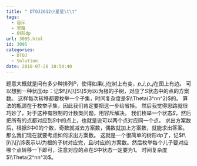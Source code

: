 ```yaml
---
title: " DTOJ2612小星星\t\t"
tags:
  - 容斥
  - 思路
  - 树形dp
url: 3095.html
id: 3095
categories:
  - DTOJ
  - Solution
date: 2018-07-28 10:54:40
---
```


题意大概就是问有多少种排列$P$，使得如果$i,j$在树上有变，$p\_i,p\_j$在图上有边。 可以想到一种状压dp：记$f\[i\]\[S\]$为以$i$为根的子树，对应了$S$状态中的点的方案数。 这样每次转移都要枚举一个子集，时间复杂度是$\\Theta(3^nn^2)$的。 算法的瓶颈在于枚举子集，因此我们肯定要把这一步给省掉。 然后我觉得思路就很巧妙了，对于这种有限制的计数类问题，用容斥解决。 我们枚举一个状态$S$，然后把所有的点都对应到$S$中的点上，也就是说可以两个点对应同一个点。 求出方案数后，根据$S$中$0$的个数，奇数就减去方案数，偶数就加上方案数，就能求出答案。 那么我们现在就要考虑如何求出方案数。 这就是一个很简单的树形dp了，记$f\[i\]\[j\]$表示以$i$为根的子树对应完，且$i$对应$j$的方案数。然后枚举每个儿子要对应哪个点转移一下即可，注意对应的点在$S$中状态一定要为$1$。 时间复杂度$\\Theta(2^nn^3)$。